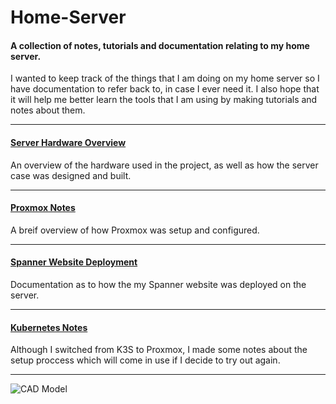# Home-Server
#### A collection of notes, tutorials and documentation relating to my home server.

I wanted to keep track of the things that I am doing on my home server so I have documentation to refer back to, in case I ever need it. I also hope that it will help me better learn the tools that I am using by making tutorials and notes about them.

---
#### [Server Hardware Overview](/Hardware/Overview.md)
An overview of the hardware used in the project, as well as how the server case was designed and built. 

--- 
#### [Proxmox Notes](/Proxmox/Overview.md)
A breif overview of how Proxmox was setup and configured.

---
#### [Spanner Website Deployment](/Spanner/Overview.md)
Documentation as to how the my Spanner website was deployed on the server.

---
#### [Kubernetes Notes](/K3S/Overview.md)
Although I switched from K3S to Proxmox, I made some notes about the setup proccess which will come in use if I decide to try out again.

---
<img alt="CAD Model" src="https://github.com/ejagombar/Home-Server/assets/77460324/4a577eb5-c9d9-4799-8d9f-99b6f7585340">

